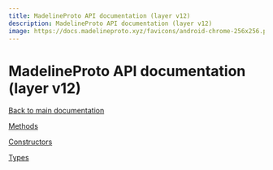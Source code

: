 ```yaml
---
title: MadelineProto API documentation (layer v12)
description: MadelineProto API documentation (layer v12)
image: https://docs.madelineproto.xyz/favicons/android-chrome-256x256.png
---
```

# MadelineProto API documentation (layer v12)

[Back to main documentation](..)  


[Methods](methods/)

[Constructors](constructors/)

[Types](types/)
